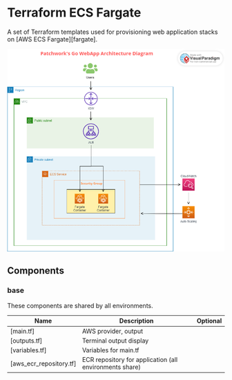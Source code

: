 # Terraform ECS Fargate

A set of Terraform templates used for provisioning web application stacks on [AWS ECS Fargate][fargate].

![high level architecture](../docs/images/aws-ecs-fargate.png)

## Components

### base

These components are shared by all environments.

| Name | Description | Optional |
|------|-------------|:---:|
| [main.tf] | AWS provider, output |  |
| [outputs.tf] | Terminal output display  |  |
| [variables.tf] | Variables for main.tf  |  |
| [aws_ecr_repository.tf] | ECR repository for application (all environments share)  |  ||
